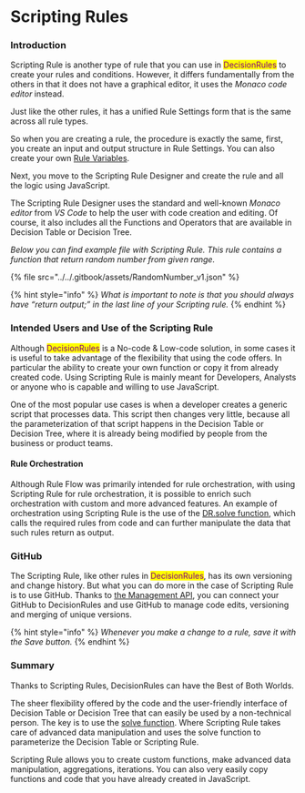 # Scripting Rules

### Introduction

Scripting Rule is another type of rule that you can use in <mark style="color:purple;">DecisionRules</mark> to create your rules and conditions. However, it differs fundamentally from the others in that it does not have a graphical editor, it uses the _Monaco code editor_ instead.

Just like the other rules, it has a unified Rule Settings form that is the same across all rule types.

So when you are creating a rule, the procedure is exactly the same, first, you create an input and output structure in Rule Settings. You can also create your own [Rule Variables](https://app.gitbook.com/s/-MN4F4-qybg8XDATvios/other/rule-variables).

Next, you move to the Scripting Rule Designer and create the rule and all the logic using JavaScript.&#x20;

The Scripting Rule Designer uses the standard and well-known _Monaco editor_ from _VS Code_ to help the user with code creation and editing. Of course, it also includes all the Functions and Operators that are available in Decision Table or Decision Tree.

_Below you can find example file with Scripting Rule. This rule contains a function that return random number from given range._

{% file src="../../.gitbook/assets/RandomNumber_v1.json" %}

{% hint style="info" %}
_What is important to note is that you should always have “return output;” in the last line of your Scripting rule._
{% endhint %}

### Intended Users and Use of the Scripting Rule

Although <mark style="color:purple;">DecisionRules</mark> is a No-code & Low-code solution, in some cases it is useful to take advantage of the flexibility that using the code offers. In particular the ability to create your own function or copy it from already created code. Using Scripting Rule is mainly meant for Developers, Analysts or anyone who is capable and willing to use JavaScript.

One of the most popular use cases is when a developer creates a generic script that processes data. This script then changes very little, because all the parameterization of that script happens in the Decision Table or Decision Tree, where it is already being modified by people from the business or product teams.

#### Rule Orchestration

Although Rule Flow was primarily intended for rule orchestration, with using Scripting Rule for rule orchestration, it is possible to enrich such orchestration with custom and more advanced features. An example of orchestration using Scripting Rule is the use of the [DR.solve function](https://app.gitbook.com/s/-MN4F4-qybg8XDATvios/scripting-rules/call-embedded-rules-in-sr), which calls the required rules from code and can further manipulate the data that such rules return as output.

### GitHub

The Scripting Rule, like other rules in <mark style="color:purple;">DecisionRules</mark>, has its own versioning and change history. But what you can do more in the case of Scripting Rule is to use GitHub. Thanks to [the Management API](https://app.gitbook.com/s/-MN4F4-qybg8XDATvios/api/management-api), you can connect your GitHub to DecisionRules and use GitHub to manage code edits, versioning and merging of unique versions.

{% hint style="info" %}
_Whenever you make a change to a rule, save it with the Save button._
{% endhint %}

### Summary

Thanks to Scripting Rules, DecisionRules can have the Best of Both Worlds.

The sheer flexibility offered by the code and the user-friendly interface of Decision Table or Decision Tree that can easily be used by a non-technical person. The key is to use the [solve function](https://app.gitbook.com/s/-MN4F4-qybg8XDATvios/scripting-rules/call-embedded-rules-in-sr). Where Scripting Rule takes care of advanced data manipulation and uses the solve function to parameterize the Decision Table or Scripting Rule.&#x20;

Scripting Rule allows you to create custom functions, make advanced data manipulation, aggregations, iterations. You can also very easily copy functions and code that you have already created in JavaScript.
